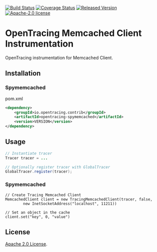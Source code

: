[![Build Status][ci-img]][ci] [![Coverage Status][cov-img]][cov] [![Released Version][maven-img]][maven] [![Apache-2.0 license](https://img.shields.io/badge/license-Apache%202.0-blue.svg)](https://opensource.org/licenses/Apache-2.0)

# OpenTracing Memcached Client Instrumentation
OpenTracing instrumentation for Memcached Client.

## Installation

### Spymemcached
pom.xml
```xml
<dependency>
    <groupId>io.opentracing.contrib</groupId>
    <artifactId>opentracing-spymemcached</artifactId>
    <version>VERSION</version>
</dependency>
```

## Usage


```java
// Instantiate tracer
Tracer tracer = ...

// Optionally register tracer with GlobalTracer
GlobalTracer.register(tracer);
```

### Spymemcached

```
// Create Tracing Memcached Client
MemcachedClient client = new TracingMemcachedClient(tracer, false,
        new InetSocketAddress("localhost", 11211))

// Set an object in the cache
client.set("key", 0, "value")
```

## License

[Apache 2.0 License](./LICENSE).

[ci-img]: https://travis-ci.org/opentracing-contrib/java-memcached-client.svg?branch=master
[ci]: https://travis-ci.org/opentracing-contrib/java-memcached-client
[cov-img]: https://coveralls.io/repos/github/opentracing-contrib/java-memcached-client/badge.svg?branch=master
[cov]: https://coveralls.io/github/opentracing-contrib/java-memcached-client?branch=master
[maven-img]: https://img.shields.io/maven-central/v/io.opentracing.contrib/opentracing-memcached-parent.svg
[maven]: http://search.maven.org/#search%7Cga%7C1%7Copentracing-memcached-parent
